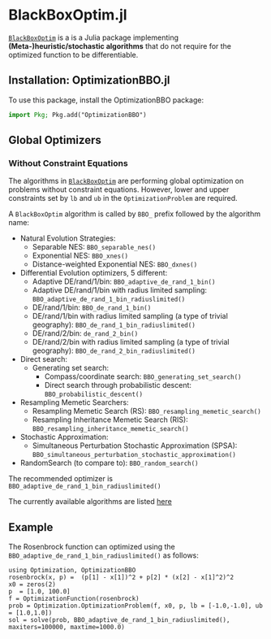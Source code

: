 # BlackBoxOptim.jl
[`BlackBoxOptim`](https://github.com/robertfeldt/BlackBoxOptim.jl) is a is a Julia package implementing **(Meta-)heuristic/stochastic algorithms** that do not require for the optimized function to be differentiable.

## Installation: OptimizationBBO.jl

To use this package, install the OptimizationBBO package:

```julia
import Pkg; Pkg.add("OptimizationBBO")
```

## Global Optimizers

### Without Constraint Equations

The algorithms in [`BlackBoxOptim`](https://github.com/robertfeldt/BlackBoxOptim.jl) are performing global optimization on problems without
constraint equations. However, lower and upper constraints set by `lb` and `ub` in the `OptimizationProblem` are required.

A `BlackBoxOptim` algorithm is called by `BBO_` prefix followed by the algorithm name:

* Natural Evolution Strategies:
  - Separable NES: `BBO_separable_nes()`
  - Exponential NES: `BBO_xnes()`
  - Distance-weighted Exponential NES: `BBO_dxnes()`
* Differential Evolution optimizers, 5 different:
  - Adaptive DE/rand/1/bin: `BBO_adaptive_de_rand_1_bin()`
  - Adaptive DE/rand/1/bin with radius limited sampling: `BBO_adaptive_de_rand_1_bin_radiuslimited()`
  - DE/rand/1/bin: `BBO_de_rand_1_bin()`
  - DE/rand/1/bin with radius limited sampling (a type of trivial geography): `BBO_de_rand_1_bin_radiuslimited()`
  - DE/rand/2/bin: `de_rand_2_bin()`
  - DE/rand/2/bin with radius limited sampling (a type of trivial geography): `BBO_de_rand_2_bin_radiuslimited()`
* Direct search:
  - Generating set search:
    - Compass/coordinate search: `BBO_generating_set_search()`
    - Direct search through probabilistic descent: `BBO_probabilistic_descent()`
* Resampling Memetic Searchers:
  - Resampling Memetic Search (RS): `BBO_resampling_memetic_search()`
  - Resampling Inheritance Memetic Search (RIS): `BBO_resampling_inheritance_memetic_search()`
* Stochastic Approximation:
  - Simultaneous Perturbation Stochastic Approximation (SPSA): `BBO_simultaneous_perturbation_stochastic_approximation()`
* RandomSearch (to compare to): `BBO_random_search()`

The recommended optimizer is `BBO_adaptive_de_rand_1_bin_radiuslimited()`

The currently available algorithms are listed [here](https://github.com/robertfeldt/BlackBoxOptim.jl#state-of-the-library)

## Example

The Rosenbrock function can optimized using the `BBO_adaptive_de_rand_1_bin_radiuslimited()` as follows:

```@example BBO
using Optimization, OptimizationBBO
rosenbrock(x, p) =  (p[1] - x[1])^2 + p[2] * (x[2] - x[1]^2)^2
x0 = zeros(2)
p  = [1.0, 100.0]
f = OptimizationFunction(rosenbrock)
prob = Optimization.OptimizationProblem(f, x0, p, lb = [-1.0,-1.0], ub = [1.0,1.0])
sol = solve(prob, BBO_adaptive_de_rand_1_bin_radiuslimited(), maxiters=100000, maxtime=1000.0)
```




